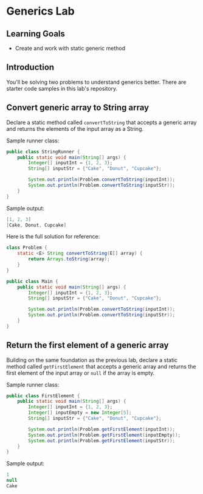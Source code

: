 # Generics Lab

## Learning Goals

- Create and work with static generic method

## Introduction

You'll be solving two problems to understand generics better. There are starter
code samples in this lab's repository.

## Convert generic array to String array

Declare a static method called `convertToString` that accepts a generic array
and returns the elements of the input array as a String.

Sample runner class:

```java
public class StringRunner {
    public static void main(String[] args) {
        Integer[] inputInt = {1, 2, 3};
        String[] inputStr = {"Cake", "Donut", "Cupcake"};

        System.out.println(Problem.convertToString(inputInt));
        System.out.println(Problem.convertToString(inputStr));
    }
}
```

Sample output:

```java
[1, 2, 3]
[Cake, Donut, Cupcake]
```

Here is the full solution for reference:

```java
class Problem {
    static <E> String convertToString(E[] array) {
        return Arrays.toString(array);
    }
}

public class Main {
    public static void main(String[] args) {
        Integer[] inputInt = {1, 2, 3};
        String[] inputStr = {"Cake", "Donut", "Cupcake"};

        System.out.println(Problem.convertToString(inputInt));
        System.out.println(Problem.convertToString(inputStr));
    }
}
```

## Return the first element of a generic array

Building on the same foundation as the previous lab, declare a static method
called `getFirstElement` that accepts a generic array and returns the first
element of the input array or `null` if the array is empty.

Sample runner class:

```java
public class FirstElement {
    public static void main(String[] args) {
        Integer[] inputInt = {1, 2, 3};
        Integer[] inputEmpty = new Integer[5];
        String[] inputStr = {"Cake", "Donut", "Cupcake"};

        System.out.println(Problem.getFirstElement(inputInt));
        System.out.println(Problem.getFirstElement(inputEmpty));
        System.out.println(Problem.getFirstElement(inputStr));
    }
}
```

Sample output:

```java
1
null
Cake
```
